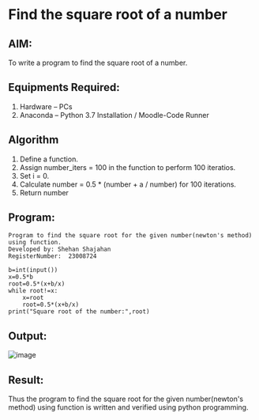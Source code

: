 # Find the square root of a number

## AIM:
To write a program to find the square root of a number.

## Equipments Required:
1. Hardware – PCs
2. Anaconda – Python 3.7 Installation / Moodle-Code Runner

## Algorithm
1. Define a function.
2. Assign number_iters = 100 in the function to perform 100 iteratios.
3. Set i = 0.
4. Calculate  number = 0.5 * (number + a / number) for 100 iterations.
5. Return number

## Program:
```
Program to find the square root for the given number(newton's method) using function.
Developed by: Shehan Shajahan      
RegisterNumber:  23008724

b=int(input())
x=0.5*b
root=0.5*(x+b/x)
while root!=x:
    x=root
    root=0.5*(x+b/x)
print("Square root of the number:",root)

```

## Output:
![image](https://github.com/shehanshajahan/Square-root-of-a-number/assets/139317389/23f6441b-48d7-43da-9809-6390f025077e)



## Result:
Thus the program to find the square root for the given number(newton's method) using function is written and verified using python programming.
